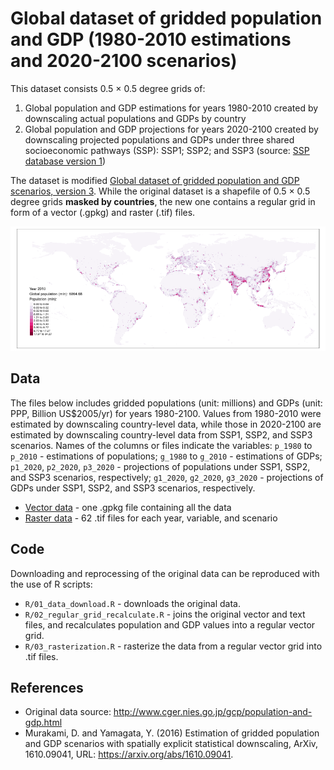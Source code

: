 Global dataset of gridded population and GDP (1980-2010 estimations and 2020-2100 scenarios)
================

This dataset consists 0.5 × 0.5 degree grids of:

1.  Global population and GDP estimations for years 1980-2010 created by downscaling actual populations and GDPs by country
2.  Global population and GDP projections for years 2020-2100 created by downscaling projected populations and GDPs under three shared socioeconomic pathways (SSP): SSP1; SSP2; and SSP3 (source: [SSP database version 1](https://secure.iiasa.ac.at/web-apps/ene/SspDb/dsd?Action=htmlpage&page=about))

The dataset is modified [Global dataset of gridded population and GDP scenarios, version 3](http://www.cger.nies.go.jp/gcp/population-and-gdp.html). While the original dataset is a shapefile of 0.5 × 0.5 degree grids **masked by countries**, the new one contains a regular grid in form of a vector (.gpkg) and raster (.tif) files.

![](figs/pop2010.png)

Data
----

The files below includes gridded populations (unit: millions) and GDPs (unit: PPP, Billion US$2005/yr) for years 1980-2100. Values from 1980-2010 were estimated by downscaling country-level data, while those in 2020-2100 are estimated by downscaling country-level data from SSP1, SSP2, and SSP3 scenarios. Names of the columns or files indicate the variables: `p_1980` to `p_2010` - estimations of populations; `g_1980` to `g_2010` - estimations of GDPs; `p1_2020`, `p2_2020`, `p3_2020` - projections of populations under SSP1, SSP2, and SSP3 scenarios, respectively; `g1_2020`, `g2_2020`, `g3_2020` - projections of GDPs under SSP1, SSP2, and SSP3 scenarios, respectively.

-   [Vector data]() - one .gpkg file containing all the data
-   [Raster data]() - 62 .tif files for each year, variable, and scenario

<!-- ## R package -->
Code
----

Downloading and reprocessing of the original data can be reproduced with the use of R scripts:

-   `R/01_data_download.R` - downloads the original data.
-   `R/02_regular_grid_recalculate.R` - joins the original vector and text files, and recalculates population and GDP values into a regular vector grid.
-   `R/03_rasterization.R` - rasterize the data from a regular vector grid into .tif files.

References
----------

-   Original data source: <http://www.cger.nies.go.jp/gcp/population-and-gdp.html>
-   Murakami, D. and Yamagata, Y. (2016) Estimation of gridded population and GDP scenarios with spatially explicit statistical downscaling, ArXiv, 1610.09041, URL: <https://arxiv.org/abs/1610.09041>.
